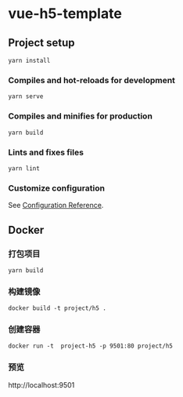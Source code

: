 # vue-h5-template

## Project setup
```
yarn install
```

### Compiles and hot-reloads for development
```
yarn serve
```

### Compiles and minifies for production
```
yarn build
```

### Lints and fixes files
```
yarn lint
```

### Customize configuration
See [Configuration Reference](https://cli.vuejs.org/config/).

## Docker

### 打包项目
```
yarn build
```

### 构建镜像
```
docker build -t project/h5 .
```

### 创建容器
```
docker run -t  project-h5 -p 9501:80 project/h5
```

### 预览

http://localhost:9501


